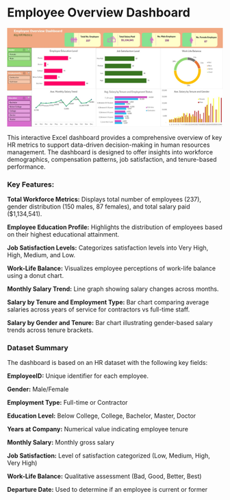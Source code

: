 # Employee Overview Dashboard
<img src="DESHBOARD.jpg" alt="Database Normalization" width="800"/>

This interactive Excel dashboard provides a comprehensive overview of key HR metrics to support data-driven decision-making in human resources management. The dashboard is designed to offer insights into workforce demographics, compensation patterns, job satisfaction, and tenure-based performance.
### Key Features:
**Total Workforce Metrics:** Displays total number of employees (237), gender distribution (150 males, 87 females), and total salary paid ($1,134,541).

**Employee Education Profile:** Highlights the distribution of employees based on their highest educational attainment.

**Job Satisfaction Levels:** Categorizes satisfaction levels into Very High, High, Medium, and Low.

**Work-Life Balance:** Visualizes employee perceptions of work-life balance using a donut chart.

**Monthly Salary Trend:** Line graph showing salary changes across months.

**Salary by Tenure and Employment Type:** Bar chart comparing average salaries across years of service for contractors vs full-time staff.

**Salary by Gender and Tenure:** Bar chart illustrating gender-based salary trends across tenure brackets.

### Dataset Summary
The dashboard is based on an HR dataset with the following key fields:

**EmployeeID:** Unique identifier for each employee.

**Gender:** Male/Female

**Employment Type:** Full-time or Contractor

**Education Level:** Below College, College, Bachelor, Master, Doctor

**Years at Company:** Numerical value indicating employee tenure

**Monthly Salary:** Monthly gross salary

**Job Satisfaction:** Level of satisfaction categorized (Low, Medium, High, Very High)

**Work-Life Balance:** Qualitative assessment (Bad, Good, Better, Best)

**Departure Date:** Used to determine if an employee is current or former
